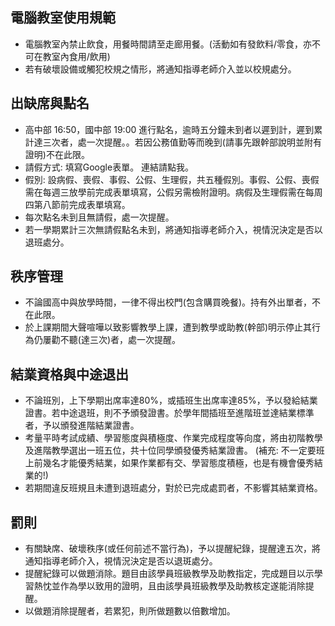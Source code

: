 ## 電腦教室使用規範
- 電腦教室內禁止飲食，用餐時間請至走廊用餐。(活動如有發飲料/零食，亦不可在教室內食用/飲用)
- 若有破壞設備或觸犯校規之情形，將通知指導老師介入並以校規處分。

## 出缺席與點名
- 高中部 16:50，國中部 19:00 進行點名，逾時五分鐘未到者以遲到計，遲到累計達三次者，處一次提醒。。若因公務值勤等而晚到(請事先跟幹部說明並附有證明)不在此限。
- 請假方式: 填寫Google表單。 連結請點我。
- 假別: 設病假、喪假、事假、公假、生理假，共五種假別。事假、公假、喪假需在每週三放學前完成表單填寫，公假另需檢附證明。病假及生理假需在每周四第八節前完成表單填寫。
- 每次點名未到且無請假，處一次提醒。
- 若一學期累計三次無請假點名未到，將通知指導老師介入，視情況決定是否以退班處分。

## 秩序管理
- 不論國高中與放學時間，一律不得出校門(包含購買晚餐)。持有外出單者，不在此限。
- 於上課期間大聲喧嘩以致影響教學上課，遭到教學或助教(幹部)明示停止其行為仍屢勸不聽(達三次)者，處一次提醒。

## 結業資格與中途退出
- 不論班別，上下學期出席率達80%，或插班生出席率達85%，予以發給結業證書。若中途退班，則不予頒發證書。於學年間插班至進階班並達結業標準者，予以頒發進階結業證書。
- 考量平時考試成績、學習態度與積極度、作業完成程度等向度，將由初階教學及進階教學選出一班五位，共十位同學頒發優秀結業證書。 (補充: 不一定要班上前幾名才能優秀結業，如果作業都有交、學習態度積極，也是有機會優秀結業的!)
- 若期間違反班規且未遭到退班處分，對於已完成處罰者，不影響其結業資格。

## 罰則
- 有關缺席、破壞秩序(或任何前述不當行為)，予以提醒紀錄，提醒達五次，將通知指導老師介入，視情況決定是否以退斑處分。
- 提醒紀錄可以做題消除。題目由該學員班級教學及助教指定，完成題目以示學習熱忱並作為學以致用的證明，且由該學員班級教學及助教核定遂能消除提醒。
- 以做題消除提醒者，若累犯，則所做題數以倍數增加。
